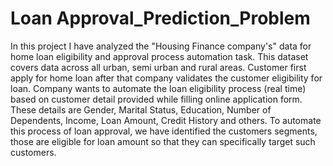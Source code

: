 # Loan Approval_Prediction_Problem
In this project I have analyzed the "Housing Finance company's" data for home loan eligibility and approval process automation task. This dataset covers data across all urban, semi urban and rural areas. Customer first apply for home loan after that company validates the customer eligibility for loan. Company wants to automate the loan eligibility process (real time) based on customer detail provided while filling online application form. These details are Gender, Marital Status, Education, Number of Dependents, Income, Loan Amount, Credit History and others. To automate this process of loan approval, we have identified the customers segments, those are eligible for loan amount so that they can specifically target such customers.
